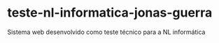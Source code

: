# teste-nl-informatica-jonas-guerra
 Sistema web desenvolvido como teste técnico para a NL informática
